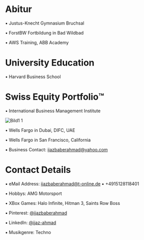 # Abitur

▪︎ Justus-Knecht Gymnasium Bruchsal

• ForstBW Fortbildung in Bad Wildbad

• AWS Training, ABB Academy

# University Education

• Harvard Business School

# Swiss Equity Portfolio™️

• International Business Management Institute

![Bild1 1](https://user-images.githubusercontent.com/95079463/173062915-61d28cb7-3aa7-4236-8c58-55eb180333d0.png)

• Wells Fargo in Dubai, DIFC, UAE

• Wells Fargo in San Francisco, California

▪︎ Business Contact: ijazbaberahmad@yahoo.com 

# Contact Details 

▪︎ eMail Address: ijazbaberahmad@t-online.de ▪︎ +4915128118401 

• Hobbys: AMG Motorsport

• XBox Games: Halo Infinite, Hitman 3, Saints Row Boss

▪︎ Pinterest: [@ijazbaberahmad](https://www.pinterest.de/ijazbaberahmad/)

▪︎ LinkedIn: [@ijaz-ahmad](https://www.linkedin.com/in/ijaz-ahmad-69677b13a/)

▪︎ Musikgenre: Techno



